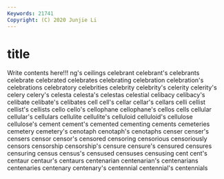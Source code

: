 ```yaml
---
Keywords: 21741
Copyright: (C) 2020 Junjie Li
---
```


# title

Write contents here!!!
ng's 
ceilings 
celebrant
celebrant's 
celebrants 
celebrate 
celebrated 
celebrates 
celebrating 
celebration 
celebration's 
celebrations 
celebratory
celebrities 
celebrity 
celebrity's 
celerity 
celerity's 
celery 
celery's 
celesta 
celesta's 
celestas
celestial 
celibacy 
celibacy's 
celibate 
celibate's 
celibates 
cell 
cell's 
cellar 
cellar's
cellars 
celli 
cellist 
cellist's 
cellists 
cello 
cello's 
cellophane 
cellophane's 
cellos
cells 
cellular 
cellular's 
cellulars 
cellulite 
cellulite's 
celluloid 
celluloid's 
cellulose 
cellulose's
cement 
cement's 
cemented 
cementing 
cements 
cemeteries 
cemetery 
cemetery's 
cenotaph 
cenotaph's
cenotaphs 
censer 
censer's 
censers 
censor 
censor's 
censored 
censoring 
censorious 
censoriously
censors 
censorship 
censorship's 
censure 
censure's 
censured 
censures 
censuring 
census 
census's
censused 
censuses 
censusing 
cent 
cent's 
centaur 
centaur's 
centaurs 
centenarian 
centenarian's
centenarians 
centenaries 
centenary 
centenary's 
centennial 
centennial's 
centennials 
